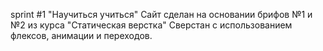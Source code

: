 sprint #1 "Научиться учиться"
Сайт сделан на основании брифов №1 и №2 из курса "Статическая верстка"
Сверстан с использованием флексов, анимации и переходов.
